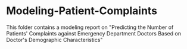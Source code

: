 # Modeling-Patient-Complaints
This folder contains a modeling report on "Predicting the Number of Patients' Complaints against Emergency Department Doctors Based on Doctor's Demographic Characteristics"
